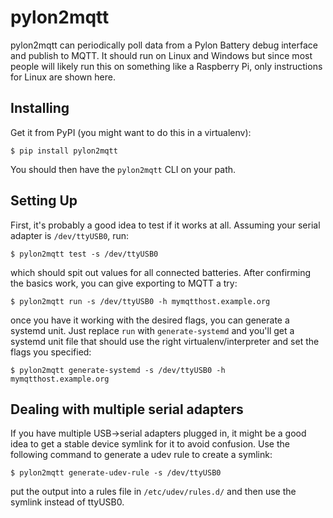# pylon2mqtt

pylon2mqtt can periodically poll data from a Pylon Battery debug
interface and publish to MQTT. It should run on Linux and Windows but
since most people will likely run this on something like a Raspberry Pi,
only instructions for Linux are shown here.

## Installing

Get it from PyPI (you might want to do this in a virtualenv):

```console
$ pip install pylon2mqtt
```

You should then have the `pylon2mqtt` CLI on your path.

## Setting Up

First, it's probably a good idea to test if it works at all. Assuming your serial adapter is `/dev/ttyUSB0`, run:

```console
$ pylon2mqtt test -s /dev/ttyUSB0
```

which should spit out values for all connected batteries. After confirming the basics work, you can give exporting to
MQTT a try:

```console
$ pylon2mqtt run -s /dev/ttyUSB0 -h mymqtthost.example.org
```

once you have it working with the desired flags, you can generate a systemd unit. Just replace `run` with
`generate-systemd` and you'll get a systemd unit file that should use the right virtualenv/interpreter and
set the flags you specified:

```console
$ pylon2mqtt generate-systemd -s /dev/ttyUSB0 -h mymqtthost.example.org
```

## Dealing with multiple serial adapters

If you have multiple USB->serial adapters plugged in, it might be a good idea to get a stable device symlink for
it to avoid confusion. Use the following command to generate a udev rule to create a symlink:

```console
$ pylon2mqtt generate-udev-rule -s /dev/ttyUSB0 
```

put the output into a rules file in `/etc/udev/rules.d/` and then use the symlink instead of ttyUSB0.